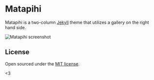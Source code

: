 # Matapihi

Matapihi is a two-column [Jekyll](http://jekyllrb.com) theme that utilizes a gallery on the right hand side.

![Matapihi screenshot](https://github.com/foopod/matapihi/blob/master/screensot.jpg)

## License

Open sourced under the [MIT license](LICENSE.md).

<3
